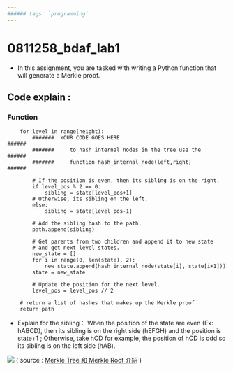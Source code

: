 ```yaml
---
###### tags: `programming`
---
```

# 0811258_bdaf_lab1
* In this assignment, you are tasked with writing a Python function that will generate a Merkle proof.

## Code explain :

### Function
```python=
    for level in range(height):
        #######  YOUR CODE GOES HERE                              ######
        #######     to hash internal nodes in the tree use the    ######
        #######     function hash_internal_node(left,right)       ######

        # If the position is even, then its sibling is on the right.
        if level_pos % 2 == 0:
            sibling = state[level_pos+1]
        # Otherwise, its sibling on the left.
        else:
            sibling = state[level_pos-1]

        # Add the sibling hash to the path.
        path.append(sibling)

        # Get parents from two children and append it to new state 
        # and get next level states.
        new_state = []
        for i in range(0, len(state), 2):
            new_state.append(hash_internal_node(state[i], state[i+1]))
        state = new_state

        # Update the position for the next level.
        level_pos = level_pos // 2

    # return a list of hashes that makes up the Merkle proof
    return path
```
* Explain for the sibling：
    When the position of the state are even (Ex: hABCD), then its sibling is on the right side (hEFGH) and the position is state+1 ; Otherwise, take hCD for example, the position of hCD is odd so its sibling is on the left side (hAB).
    
![](https://i.imgur.com/kb94UQr.png)
( source : [Merkle Tree 和 Merkle Root 介紹](https://academy.binance.com/zt/articles/merkle-trees-and-merkle-roots-explained) )
